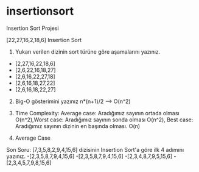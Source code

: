 # insertionsort
Insertion Sort Projesi

[22,27,16,2,18,6] Insertion Sort

1) Yukarı verilen dizinin sort türüne göre aşamalarını yazınız.
  - [2,27,16,22,18,6]
  - [2,6,22,16,18,27]
  - [2,6,16,22,27,18]
  - [2,6,16,18,27,22]
  - [2,6,16,18,22,27]

2) Big-O gösterimini yazınız
  n*(n+1)/2 --> O(n^2)
  

3) Time Complexity: Average case: Aradığımız sayının ortada olması O(n^2),Worst case: Aradığımız sayının sonda olması O(n^2), Best case: Aradığımız sayının dizinin en başında olması. O(n)

4) Average Case

Son Soru: [7,3,5,8,2,9,4,15,6] dizisinin Insertion Sort'a göre ilk 4 adımını yazınız.
  -[2,3,5,8,7,9,4,15,6]
  -[2,3,5,8,7,9,4,15,6]
  -[2,3,4,8,7,9,5,15,6]
  -[2,3,4,5,7,9,8,15,6] 
